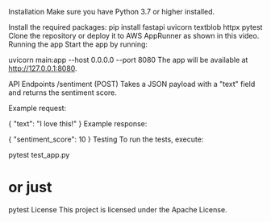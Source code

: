 Installation
Make sure you have Python 3.7 or higher installed.

Install the required packages:
pip install fastapi uvicorn textblob httpx pytest
Clone the repository or deploy it to AWS AppRunner as shown in this video.
Running the app
Start the app by running:

uvicorn main:app --host 0.0.0.0 --port 8080
The app will be available at http://127.0.0.1:8080.

API Endpoints
/sentiment (POST)
Takes a JSON payload with a "text" field and returns the sentiment score.

Example request:

{
  "text": "I love this!"
}
Example response:

{
  "sentiment_score": 10
}
Testing
To run the tests, execute:

pytest test_app.py
# or just
pytest
License
This project is licensed under the Apache License.
